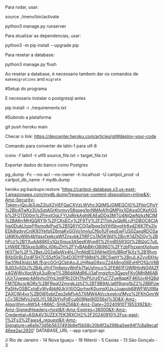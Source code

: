 Para rodar, usar:

source ./menv/bin/activate

python3 manage.py runserver

Para atualizar as dependencias, usar:

python3 -m pip install --upgrade pip

Para resetar a database:

python3 manage.py flush

Ao resetar a database, é necessario tambem dar os comandos de `makemigrations` and `migrate`

#Setup do programa

E necessario instalar o postgresql antes

pip install -r ./requirements.txt 

#Subindo a plataforma

git push heroku main

Checar o link: https://devcenter.heroku.com/articles/git#deploy-your-code

Comando para converter de latin-1 para utf-8

iconv -f latin1 -t utf8 source_file.txt > target_file.txt

Exportar dados do banco como Postgres

pg_dump -Fc --no-acl --no-owner -h localhost -U cartpol_prod -d cartpol_db_name -f mydb.dump

heroku pg:backups:restore 'https://cartpol-database.s3.us-east-1.amazonaws.com/mydb.dump?response-content-disposition=inline&X-Amz-Security-Token=IQoJb3JpZ2luX2VjEFQaCXVzLWVhc3QtMSJGMEQCIG%2FbjrCPqY%2BlcATwKz3UxSgtAGrKtymvv58gseg1prNMAiA1hQMPjix1iDAsq0CKpfiGSb%2FOTD00m%2FmxtOgLFYUsRirkAgh9EAEaDDg3MTU4NjQwNzkzNCIM%2BA6rrMHQQRY1Ir%2FCKsECy%2F9TV%2FZ1TohJxQbRLrJFtDBOC6CIAhjp0DukLhzpFfIsmoIkiPsd%2B1Q6YjCOj1a1bqq3sYiH5byoHr6vdZj6K7Px2lvEDk8gdyyCnIK93YefpljZ6maKyGGVo1myluCf6o1UFveoEwFUS0ZaxgRDOSaUAWXuW6h4bYqsxfxekcpWfZnsvbk21IRFCs7Al5KWd%2BcrK1dZhDGy%2BhPcz%2BYXuAA86KEs1QzXiqus3A5esKWyp81%2FmB55R3Gt%2BQgC7ulLLHW6E7BSkxpSdRhLjI0KuZH%2FYvBAbBKrOBj96O%2FYzbPhzxentXphumtK073e%2F%2BetJ202a6pWx4hLl7mNIdES3iNHeII5HUBRqf1kXz%2B1RymBXb5lrBLDz4F5H7CS5zfGkTb4D3DYfP188t4%2BC5whY%2BnJLAZyv8XHu5w31N4XjdzLMLfEgrcGOrQCbhAoJLzHjNgjG9xjyZ24A8ng56EvHPO1QcV6B9JI03v5GIJ%2B4LoYnf7jn6etxvWnFb7faUsfmco%2FE861FOWRHinNGjfAZFx4GWWvXpcWzA3uiRrw1%2B6dAMdR6Ji3aFmgjzfcn3QaovFKy0MhlM6ABUUr7Jyewpr4ANyhc0YnLImtPRr2OH7hyPIUrz6YuC7ZveRqpKF4KlUv4HQ8dFM7IDkcsrAORx%2BFRpqO2mxgkJzhZ%2BT9B9ALIa6f9opg1bZ2%2BBPJwPaSHvOSBCxtgEvWy4bbNUkVjXjOQorhsrK0umpXUxJJuapob68WFWUtWaZAXCWi4vx%2B0W5pbtZep2eM1vk57XMW4AVcckxgIcg1Myz%2FKhGmrWLCc3R2MVx2g0LlYL5B2bYlyPdFcu609Nej90D56xI%3D&X-Amz-Algorithm=AWS4-HMAC-SHA256&X-Amz-Date=20240910T195339Z&X-Amz-SignedHeaders=host&X-Amz-Expires=36000&X-Amz-Credential=ASIA4V3UZEX7EK3RXCH2%2F20240910%2Fus-east-1%2Fs3%2Faws4_request&X-Amz-Signature=a6a1e73d5b5637493b8ef5b58c20b6f2a298ba5ee94f7c8a9ecaf46ee2ac2920' DATABASE_URL --app cartpol-api

//
Rio de Janeiro - 14
Nova Iguaçu - 18
Niterói - 5
Caxias - 13
São Gonçalo - 3

